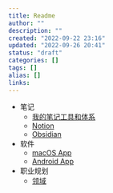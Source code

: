 ```yaml
---
title: Readme
author: ""
description: ""
created: "2022-09-22 23:16"
updated: "2022-09-26 20:41"
status: "draft"
categories: []
tags: []
alias: []
links: 
---
```


- 笔记
    - [我的笔记工具和体系](我的笔记工具和体系.md)
    - [Notion](Notion/Notion.md)
    - [Obsidian](Obsidian/Obsidian.md)
- 软件
    - [macOS App](../areas/CS/Software/macOS%20App.md)
    - [Android App](../areas/CS/Software/Android%20App.md)
- 职业规划
    - [领域](../thoughts/领域.md)